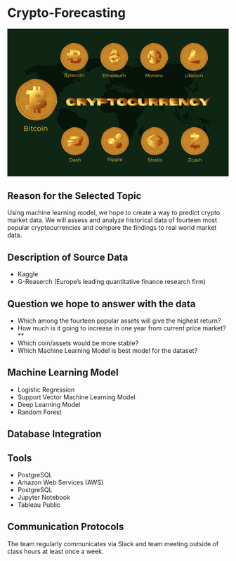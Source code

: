 # Crypto-Forecasting
![](Images/cryptocurrency-6791069_1280.png)

## Reason for the Selected Topic
Using machine learning model, we hope to create a way to predict crypto market data. We will assess and analyze historical data of fourteen most popular cryptocurrencies and compare the findings to real world market data.

## Description of Source Data
- Kaggle 
- G-Reaserch (Europe’s leading quantitative finance research firm)

## Question we hope to answer with the data
- Which among the fourteen popular assets will give the highest return?
- How much is it going to increase in one year from current price market?**
- Which coin/assets would be more stable?
- Which Machine Learning Model is best model for the dataset?

## Machine Learning Model
- Logistic Regression
- Support Vector Machine Learning Model
- Deep Learning Model
- Random Forest

## Database Integration

## Tools
- PostgreSQL
- Amazon Web Services (AWS)
- PostgreSQL
- Jupyter Notebook
- Tableau Public

## Communication Protocols
The team regularly communicates via Slack and team meeting outside of class hours at least once a week.



